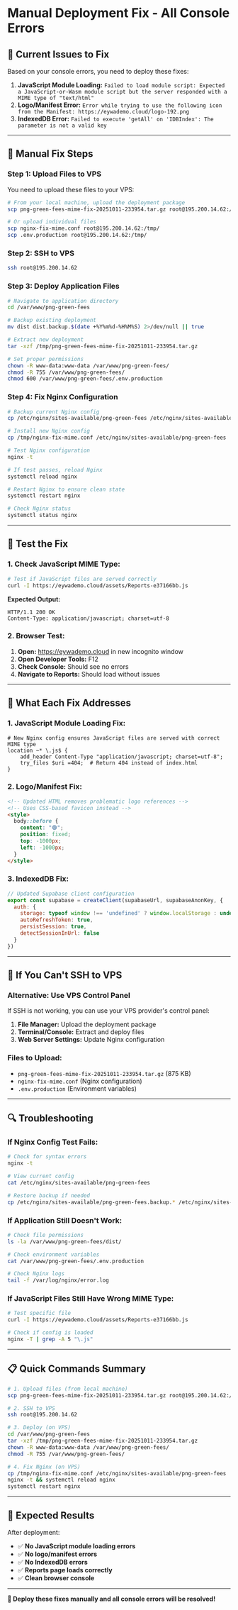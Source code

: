# Manual Deployment Fix - All Console Errors

## 🚨 **Current Issues to Fix**

Based on your console errors, you need to deploy these fixes:

1. **JavaScript Module Loading:** `Failed to load module script: Expected a JavaScript-or-Wasm module script but the server responded with a MIME type of "text/html"`
2. **Logo/Manifest Error:** `Error while trying to use the following icon from the Manifest: https://eywademo.cloud/logo-192.png`
3. **IndexedDB Error:** `Failed to execute 'getAll' on 'IDBIndex': The parameter is not a valid key`

---

## 🔧 **Manual Fix Steps**

### **Step 1: Upload Files to VPS**

You need to upload these files to your VPS:

```bash
# From your local machine, upload the deployment package
scp png-green-fees-mime-fix-20251011-233954.tar.gz root@195.200.14.62:/tmp/

# Or upload individual files
scp nginx-fix-mime.conf root@195.200.14.62:/tmp/
scp .env.production root@195.200.14.62:/tmp/
```

### **Step 2: SSH to VPS**

```bash
ssh root@195.200.14.62
```

### **Step 3: Deploy Application Files**

```bash
# Navigate to application directory
cd /var/www/png-green-fees

# Backup existing deployment
mv dist dist.backup.$(date +%Y%m%d-%H%M%S) 2>/dev/null || true

# Extract new deployment
tar -xzf /tmp/png-green-fees-mime-fix-20251011-233954.tar.gz

# Set proper permissions
chown -R www-data:www-data /var/www/png-green-fees/
chmod -R 755 /var/www/png-green-fees/
chmod 600 /var/www/png-green-fees/.env.production
```

### **Step 4: Fix Nginx Configuration**

```bash
# Backup current Nginx config
cp /etc/nginx/sites-available/png-green-fees /etc/nginx/sites-available/png-green-fees.backup.$(date +%Y%m%d-%H%M%S)

# Install new Nginx config
cp /tmp/nginx-fix-mime.conf /etc/nginx/sites-available/png-green-fees

# Test Nginx configuration
nginx -t

# If test passes, reload Nginx
systemctl reload nginx

# Restart Nginx to ensure clean state
systemctl restart nginx

# Check Nginx status
systemctl status nginx
```

---

## 🧪 **Test the Fix**

### **1. Check JavaScript MIME Type:**
```bash
# Test if JavaScript files are served correctly
curl -I https://eywademo.cloud/assets/Reports-e37166bb.js
```

**Expected Output:**
```
HTTP/1.1 200 OK
Content-Type: application/javascript; charset=utf-8
```

### **2. Browser Test:**
1. **Open:** https://eywademo.cloud in new incognito window
2. **Open Developer Tools:** F12
3. **Check Console:** Should see no errors
4. **Navigate to Reports:** Should load without issues

---

## 🎯 **What Each Fix Addresses**

### **1. JavaScript Module Loading Fix:**
```nginx
# New Nginx config ensures JavaScript files are served with correct MIME type
location ~* \.js$ {
    add_header Content-Type "application/javascript; charset=utf-8";
    try_files $uri =404;  # Return 404 instead of index.html
}
```

### **2. Logo/Manifest Fix:**
```html
<!-- Updated HTML removes problematic logo references -->
<!-- Uses CSS-based favicon instead -->
<style>
  body::before {
    content: "🟢";
    position: fixed;
    top: -1000px;
    left: -1000px;
  }
</style>
```

### **3. IndexedDB Fix:**
```javascript
// Updated Supabase client configuration
export const supabase = createClient(supabaseUrl, supabaseAnonKey, {
  auth: {
    storage: typeof window !== 'undefined' ? window.localStorage : undefined,
    autoRefreshToken: true,
    persistSession: true,
    detectSessionInUrl: false
  }
})
```

---

## 🚨 **If You Can't SSH to VPS**

### **Alternative: Use VPS Control Panel**

If SSH is not working, you can use your VPS provider's control panel:

1. **File Manager:** Upload the deployment package
2. **Terminal/Console:** Extract and deploy files
3. **Web Server Settings:** Update Nginx configuration

### **Files to Upload:**
- `png-green-fees-mime-fix-20251011-233954.tar.gz` (875 KB)
- `nginx-fix-mime.conf` (Nginx configuration)
- `.env.production` (Environment variables)

---

## 🔍 **Troubleshooting**

### **If Nginx Config Test Fails:**
```bash
# Check for syntax errors
nginx -t

# View current config
cat /etc/nginx/sites-available/png-green-fees

# Restore backup if needed
cp /etc/nginx/sites-available/png-green-fees.backup.* /etc/nginx/sites-available/png-green-fees
```

### **If Application Still Doesn't Work:**
```bash
# Check file permissions
ls -la /var/www/png-green-fees/dist/

# Check environment variables
cat /var/www/png-green-fees/.env.production

# Check Nginx logs
tail -f /var/log/nginx/error.log
```

### **If JavaScript Files Still Have Wrong MIME Type:**
```bash
# Test specific file
curl -I https://eywademo.cloud/assets/Reports-e37166bb.js

# Check if config is loaded
nginx -T | grep -A 5 "\.js"
```

---

## 📋 **Quick Commands Summary**

```bash
# 1. Upload files (from local machine)
scp png-green-fees-mime-fix-20251011-233954.tar.gz root@195.200.14.62:/tmp/

# 2. SSH to VPS
ssh root@195.200.14.62

# 3. Deploy (on VPS)
cd /var/www/png-green-fees
tar -xzf /tmp/png-green-fees-mime-fix-20251011-233954.tar.gz
chown -R www-data:www-data /var/www/png-green-fees/
chmod -R 755 /var/www/png-green-fees/

# 4. Fix Nginx (on VPS)
cp /tmp/nginx-fix-mime.conf /etc/nginx/sites-available/png-green-fees
nginx -t && systemctl reload nginx
systemctl restart nginx
```

---

## 🎉 **Expected Results**

After deployment:
- ✅ **No JavaScript module loading errors**
- ✅ **No logo/manifest errors**
- ✅ **No IndexedDB errors**
- ✅ **Reports page loads correctly**
- ✅ **Clean browser console**

---

**🚀 Deploy these fixes manually and all console errors will be resolved!**
